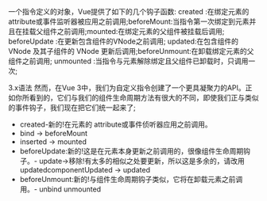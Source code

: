 一个指令定义的对象，Vue提供了如下的几个钩子函数:
created :在绑定元素的attribute或事件监听器被应用之前调用;beforeMount:当指令第一次绑定到元素并且在挂载父组件之前调用;mounted:在绑定元素的父组件被挂载后调用;
beforeUpdate :在更新包含组件的VNode之前调用;
updated:在包含组件的VNode 及其子组件的 VNode 更新后调用;beforeUnmount:在卸载绑定元素的父组件之前调用;
unmounted :当指令与元素解除绑定且父组件已卸载时，只调用一次;




3.x语法
然而，在Vue 3中，我们为自定义指令创建了一个更具凝聚力的API。正如你所看到的，它们与我们的组件生命周期方法有很大的不同，即使我们正与类似的事件钩子，我们现在把它们统一起来了;
- created-新的!在元素的 attribute或事件侦听器应用之前调用。
- bind → beforeMount
- inserted → mounted
- beforeUpdate:新的!这是在元素本身更新之前调用的，很像组件生命周期钩子。- update→移除!有太多的相似之处要更新，所以这是多余的，请改用updatedcomponentUpdated → updated
- beforeUnmount:新的!与组件生命周期钩子类似，它将在卸载元素之前调用。- unbind  unmounted


